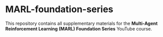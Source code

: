 # MARL-foundation-series
This repository contains all supplementary materials for the **Multi-Agent Reinforcement Learning (MARL) Foundation Series** YouTube course.
